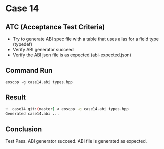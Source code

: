 # Case 14

## ATC (Acceptance Test Criteria)
- Try to generate ABI spec file with a table that uses alias for a field type (typedef)
- Verify ABI generator succeed
- Verify the ABI json file is as expected (abi-expected.json)

## Command Run
```
eoscpp -g case14.abi types.hpp
```

## Result
```bash
➜  case14 git:(master) ✗ eoscpp -g case14.abi types.hpp
Generated case14.abi ...
```

## Conclusion
Test Pass.
ABI generator succeed.
ABI file is generated as expected.
